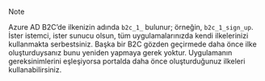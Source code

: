 > [!NOTE]
> Azure AD B2C’de ilkenizin adında `b2c_1_` bulunur; örneğin, `b2c_1_sign_up`.  İster istemci, ister sunucu olsun, tüm uygulamalarınızda kendi ilkelerinizi kullanmakta serbestsiniz.  Başka bir B2C gözden geçirmede daha önce ilke oluşturduysanız bunu yeniden yapmaya gerek yoktur. Uygulamanın gereksinimlerini eşleşiyorsa portalda daha önce oluşturduğunuz ilkeleri kullanabilirsiniz.
> 
> 

